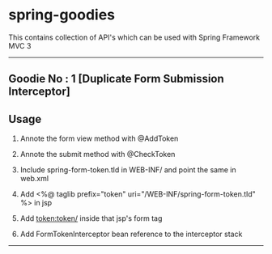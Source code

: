 spring-goodies
==============

This contains collection of API's which can be used with Spring Framework MVC 3

-------------------------------------------------------------------------------------------------------------------------------------------------

Goodie No : 1 [Duplicate Form Submission Interceptor]
-------------------------------------------------------------------------------------------------------------------------------------------------

Usage
---------------------------------------------------------------------------------

1) Annote the form view method with @AddToken

2) Annote the submit method with @CheckToken

3) Include spring-form-token.tld in WEB-INF/ and point the same in web.xml

4) Add <%@ taglib prefix="token" uri="/WEB-INF/spring-form-token.tld" %> in jsp

5) Add <token:token/> inside that jsp's form tag

6) Add FormTokenInterceptor  bean reference to the interceptor stack

-------------------------------------------------------------------------------------------------------------------------------------------------
